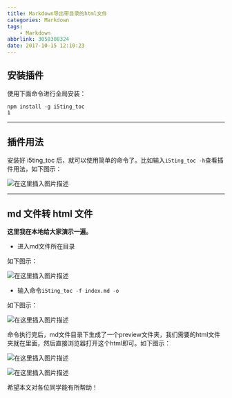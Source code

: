 ```yaml
---
title: Markdown导出带目录的html文件
categories: Markdown
tags:
	- Markdown
abbrlink: 3058308324
date: 2017-10-15 12:10:23
---
```


## 安装插件

使用下面命令进行全局安装：

```
npm install -g i5ting_toc
1
```

------

## 插件用法

安装好 i5ting_toc 后，就可以使用简单的命令了。比如输入`i5ting_toc -h`查看插件用法，如下图示：

![在这里插入图片描述](https://img-blog.csdnimg.cn/20190905160156342.png?x-oss-process=image/watermark,type_ZmFuZ3poZW5naGVpdGk,shadow_10,text_aHR0cHM6Ly9ibG9nLmNzZG4ubmV0L2NzZG56b3VxaQ==,size_16,color_FFFFFF,t_70)

------

## md 文件转 html 文件

**这里我在本地给大家演示一遍。**

- 进入md文件所在目录

如下图示：

![在这里插入图片描述](https://img-blog.csdnimg.cn/20190905160538563.png?x-oss-process=image/watermark,type_ZmFuZ3poZW5naGVpdGk,shadow_10,text_aHR0cHM6Ly9ibG9nLmNzZG4ubmV0L2NzZG56b3VxaQ==,size_16,color_FFFFFF,t_70)

- 输入命令`i5ting_toc -f index.md -o`

如下图示：

![在这里插入图片描述](https://img-blog.csdnimg.cn/20190905160831569.png?x-oss-process=image/watermark,type_ZmFuZ3poZW5naGVpdGk,shadow_10,text_aHR0cHM6Ly9ibG9nLmNzZG4ubmV0L2NzZG56b3VxaQ==,size_16,color_FFFFFF,t_70)

命令执行完后，md文件目录下生成了一个preview文件夹，我们需要的html文件夹就在里面，然后直接浏览器打开这个html即可。如下图示：

![在这里插入图片描述](https://img-blog.csdnimg.cn/20190905161030886.png?x-oss-process=image/watermark,type_ZmFuZ3poZW5naGVpdGk,shadow_10,text_aHR0cHM6Ly9ibG9nLmNzZG4ubmV0L2NzZG56b3VxaQ==,size_16,color_FFFFFF,t_70)

![在这里插入图片描述](https://img-blog.csdnimg.cn/20190905161108879.png?x-oss-process=image/watermark,type_ZmFuZ3poZW5naGVpdGk,shadow_10,text_aHR0cHM6Ly9ibG9nLmNzZG4ubmV0L2NzZG56b3VxaQ==,size_16,color_FFFFFF,t_70)

希望本文对各位同学能有所帮助！